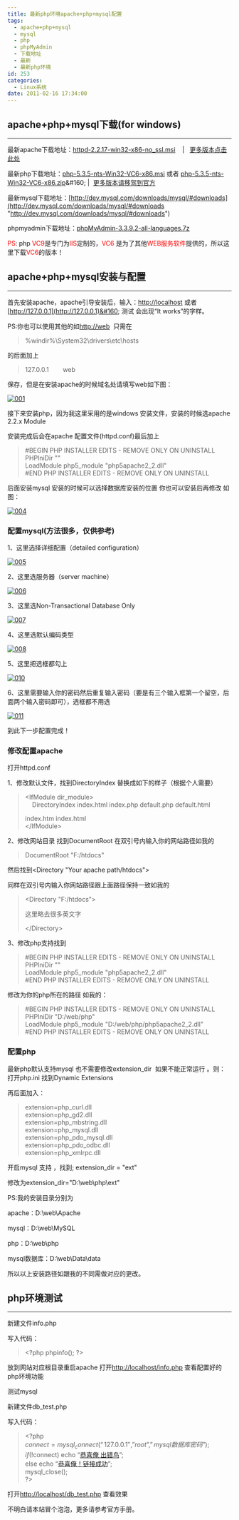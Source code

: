 ```yaml
---
title: 最新php环境apache+php+mysql配置
tags:
  - apache+php+mysql
  - mysql
  - php
  - phpMyAdmin
  - 下载地址
  - 最新
  - 最新php环境
id: 253
categories:
  - Linux系统
date: 2011-02-16 17:34:00
---
```


## apache+php+mysql下载(for windows)

* * *
最新apache下载地址：[httpd-2.2.17-win32-x86-no_ssl.msi](http://apache.etoak.com//httpd/binaries/win32/httpd-2.2.17-win32-x86-no_ssl.msi)&#160;&#160;&#160; |&#160;&#160; [更多版本点击此处](http://httpd.apache.org/download.cgi)   

最新php下载地址：[php-5.3.5-nts-Win32-VC6-x86.msi](http://windows.php.net/downloads/releases/php-5.3.5-nts-Win32-VC6-x86.msi "http://windows.php.net/downloads/releases/php-5.3.5-nts-Win32-VC6-x86.msi") 或者 [php-5.3.5-nts-Win32-VC6-x86.zip](http://windows.php.net/downloads/releases/php-5.3.5-nts-Win32-VC6-x86.zip "http://windows.php.net/downloads/releases/php-5.3.5-nts-Win32-VC6-x86.zip")&#160; |&#160; [更多版本请移驾到官方](http://windows.php.net/download/)

最新mysql下载地址：[http://dev.mysql.com/downloads/mysql/#downloads](http://dev.mysql.com/downloads/mysql/#downloads "http://dev.mysql.com/downloads/mysql/#downloads")

phpmyadmin下载地址：[phpMyAdmin-3.3.9.2-all-languages.7z](http://sourceforge.net/projects/phpmyadmin/files%2FphpMyAdmin%2F3.3.9.2%2FphpMyAdmin-3.3.9.2-all-languages.7z/download#%21md5%2140af9db4cf535ee67481ffb324cb85ae)

<font color="#ff0000">PS</font>: php <font color="#ff0000">VC9</font>是专门为<font color="#ff0000">IIS</font>定制的，<font color="#ff0000">VC6</font> 是为了其他<font color="#ff0000">WEB服务软件</font>提供的，所以这里下载<font color="#ff0000">VC6</font>的版本！

## apache+php+mysql安装与配置

* * *

首先安装apache，apache引导安装后，输入：[http://localhost](http://localhost) 或者 [http://127.0.0.1](http://127.0.0.1)&#160; 测试 会出现“It works”的字样。

PS:你也可以使用其他的如[http://web](http://web)&#160; 只需在
  > %windir%\System32\drivers\etc\hosts  

的后面加上
  > 127.0.0.1&#160;&#160;&#160;&#160;&#160;&#160;&#160; web  

保存，但是在安装apache的时候域名处请填写web如下图：

[![001](http://www.vkilo.com/wp-content/uploads/2011/02/001.jpg "001")](http://www.vkilo.com "最新php环境apache+php+mysql配置")

接下来安装php，因为我这里采用的是windows 安装文件，安装的时候选apache 2.2.x Module

安装完成后会在apache 配置文件(httpd.conf)最后加上
  > #BEGIN PHP INSTALLER EDITS - REMOVE ONLY ON UNINSTALL       
> PHPIniDir &quot;&quot;       
> LoadModule php5_module &quot;php5apache2_2.dll&quot;       
> #END PHP INSTALLER EDITS - REMOVE ONLY ON UNINSTALL  

后面安装mysql 安装的时候可以选择数据库安装的位置 你也可以安装后再修改 如图：

[![004](http://www.vkilo.com/wp-content/uploads/2011/02/004.jpg "004")](http://www.vkilo.com "最新php环境apache+php+mysql配置")

### 配置mysql(方法很多，仅供参考)

1、这里选择详细配置（detailed configuration）

[![005](http://www.vkilo.com/wp-content/uploads/2011/02/005.jpg "005")](http://www.vkilo.com "最新php环境apache+php+mysql配置")

2、这里选服务器（server machine）

[![006](http://www.vkilo.com/wp-content/uploads/2011/02/006.jpg "006")](http://www.vkilo.com "最新php环境apache+php+mysql配置")

3、这里选Non-Transactional Database Only

[![007](http://www.vkilo.com/wp-content/uploads/2011/02/007.jpg "007")](http://www.vkilo.com "最新php环境apache+php+mysql配置")

4、这里选默认编码类型

[![008](http://www.vkilo.com/wp-content/uploads/2011/02/008.jpg "008")](http://www.vkilo.com "最新php环境apache+php+mysql配置")

5、这里把选框都勾上

[![010](http://www.vkilo.com/wp-content/uploads/2011/02/010.jpg "010")](http://www.vkilo.com "最新php环境apache+php+mysql配置")

6、这里需要输入你的密码然后重复输入密码（要是有三个输入框第一个留空，后面两个输入密码即可），选框都不用选

[![011](http://www.vkilo.com/wp-content/uploads/2011/02/011.jpg "011")](http://www.vkilo.com "最新php环境apache+php+mysql配置")

到此下一步配置完成！

### 修改配置apache 

打开httpd.conf&#160; 

1、修改默认文件，找到DirectoryIndex 替换成如下的样子（根据个人需要）
  > &lt;IfModule dir_module&gt;      
> &#160;&#160;&#160; DirectoryIndex index.html index.php default.php default.html 
> 
> index.htm index.html      
> &lt;/IfModule&gt;  

2、修改网站目录 找到DocumentRoot 在双引号内输入你的网站路径如我的
  > DocumentRoot &quot;F:/htdocs&quot;  

然后找到&lt;Directory &quot;Your apache path/htdocs&quot;&gt;

同样在双引号内输入你网站路径跟上面路径保持一致如我的
  > &lt;Directory &quot;F:/htdocs&quot;&gt;
> 
> 这里略去很多英文字
> 
> &lt;/Directory&gt;  

3、修改php支持找到
  > #BEGIN PHP INSTALLER EDITS - REMOVE ONLY ON UNINSTALL      
> PHPIniDir &quot;&quot;       
> LoadModule php5_module &quot;php5apache2_2.dll&quot;       
> #END PHP INSTALLER EDITS - REMOVE ONLY ON UNINSTALL  

修改为你的php所在的路径 如我的：
  > #BEGIN PHP INSTALLER EDITS - REMOVE ONLY ON UNINSTALL       
> PHPIniDir &quot;D:/web/php&quot;       
> LoadModule php5_module &quot;D:/web/php/php5apache2_2.dll&quot;       
> #END PHP INSTALLER EDITS - REMOVE ONLY ON UNINSTALL  

### 配置php

最新php默认支持mysql 也不需要修改extension_dir&#160; 如果不能正常运行 。则：打开php.ini 找到Dynamic Extensions

再后面加入：
  > extension=php_curl.dll      
> extension=php_gd2.dll       
> extension=php_mbstring.dll       
> extension=php_mysql.dll       
> extension=php_pdo_mysql.dll       
> extension=php_pdo_odbc.dll       
> extension=php_xmlrpc.dll  

开启mysql 支持 ，找到; extension_dir = &quot;ext&quot;

修改为extension_dir=&quot;D:\web\php\ext&quot;

PS:我的安装目录分别为

apache：D:\web\Apache

mysql：D:\web\MySQL

php：D:\web\php

mysql数据库：D:\web\Data\data

所以以上安装路径如跟我的不同需做对应的更改。

## php环境测试

* * *
新建文件info.php   

写入代码：
  > &lt;?php phpinfo(); ?&gt;  

放到网站对应根目录重启apache 打开[http://localhost/info.php](http://localhost/info.php) 查看配置好的php环境功能

测试mysql

新建文件db_test.php

写入代码：
  > &lt;?php      
> $connect=mysql_connect(“127.0.0.1″,”root”,”mysql数据库密码”);       
> if(!$connect) echo “[恭喜俺 出错鸟](http://www.vkilo.com)”;       
> else echo “[恭喜俺！链接成功](http://www.vkilo.com)”;       
> mysql_close();       
> ?&gt;  

打开[http://localhost/db_test.php](http://localhost/db_test.php) 查看效果

不明白请本站冒个泡泡，更多请参考官方手册。